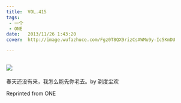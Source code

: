 ```yaml
---
title:	VOL.415
tags:
 - 一个
 - ONE
date:	2013/11/26 1:43:20
cover:	http://image.wufazhuce.com/Fgz0T8QX9rizCsAWMu9y-Ic5KmDU

---
```

![](http://image.wufazhuce.com/Fgz0T8QX9rizCsAWMu9y-Ic5KmDU)
---

春天还没有来，我怎么能先你老去。by 剃度尘欢
 
Reprinted from ONE
